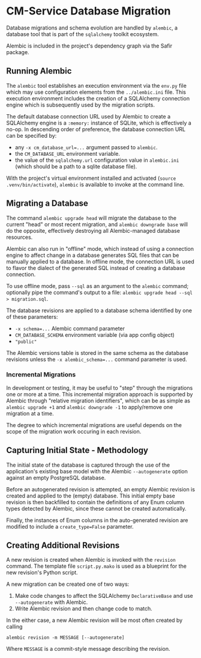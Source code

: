 # CM-Service Database Migration

Database migrations and schema evolution are handled by `alembic`, a database tool
that is part of the `sqlalchemy` toolkit ecosystem.

Alembic is included in the project's dependency graph via the Safir package.

## Running Alembic

The `alembic` tool establishes an execution environment via the `env.py` file which
may use configuration elements from the `../alembic.ini` file. This execution
environment includes the creation of a SQLAlchemy connection engine which is subsequently
used by the migration scripts.

The default database connection URL used by Alembic to create a SQLAlchemy engine is
a `:memory:` instance of SQLite, which is effectively a no-op. In descending order
of preference, the database connection URL can be specified by:

- any `-x cm_database_url=...` argument passed to `alembic`.
- the `CM_DATABASE_URL` environment variable.
- the value of the `sqlalchemy.url` configuration value in `alembic.ini` (which should
  be a path to a sqlite database file).

With the project's virtual environment installed and activated (`source .venv/bin/activate`),
`alembic` is available to invoke at the command line.

## Migrating a Database

The command `alembic upgrade head` will migrate the database to the current "head" or
most recent migration, and `alembic downgrade base` will do the opposite, effectively
destroying all Alembic-managed database resources.

Alembic can also run in "offline" mode, which instead of using a connection engine to
affect change in a database generates SQL files that can be manually applied to a database.
In offline mode, the connection URL is used to flavor the dialect of the generated SQL
instead of creating a database connection.

To use offline mode, pass `--sql` as an argument to the `alembic` command; optionally
pipe the command's output to a file: `alembic upgrade head --sql > migration.sql`.

The database revisions are applied to a database schema identified by one of these
parameters:

- `-x schema=...` Alembic command parameter
- `CM_DATABASE_SCHEMA` environment variable (via app config object)
- `"public"`

The Alembic versions table is stored in the same schema as the database revisions
unless the `-x alembic_schema=...` command parameter is used.

### Incremental Migrations

In development or testing, it may be useful to "step" through the migrations one or more at
a time. This incremental migration approach is supported by Alembic through "relative
migration identifiers", which can be as simple as `alembic upgrade +1` and `alembic downgrade -1`
to apply/remove one migration at a time.

The degree to which incremental migrations are useful depends on the scope of the migration
work occuring in each revision.

## Capturing Initial State - Methodology

The initial state of the database is captured through the use of the application's
existing base model with the Alembic `--autogenerate` option against an empty PostgreSQL
database.

Before an autogenerated revision is attempted, an empty Alembic revision is created and applied
to the (empty) database. This initial empty base revision is then backfilled to contain
the definitions of any Enum column types detected by Alembic, since these cannot be created
automatically.

Finally, the instances of Enum columns in the auto-generated revision are modified to
include a `create_type=False` parameter.

## Creating Additional Revisions

A new revision is created when Alembic is invoked with the `revision` command. The
template file `script.py.mako` is used as a blueprint for the new revision's Python
script.

A new migration can be created one of two ways:

1. Make code changes to affect the SQLAlchemy `DeclarativeBase` and use `--autogenerate`
   with Alembic.
2. Write Alembic revision and then change code to match.

In the either case, a new Alembic revision will be most often created by calling

```
alembic revision -m MESSAGE [--autogenerate]
```

Where `MESSAGE` is a commit-style message describing the revision.
